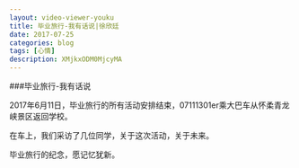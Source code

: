 ```yaml
---
layout: video-viewer-youku
title: 毕业旅行-我有话说|徐欣廷
date: 2017-07-25
categories: blog
tags: [心情]
description: XMjkxODM0MjcyMA
---
```


<p3>###毕业旅行-我有话说</p3>

2017年6月11日，毕业旅行的所有活动安排结束，07111301er乘大巴车从怀柔青龙峡景区返回学校。

在车上，我们采访了几位同学，关于这次活动，关于未来。

毕业旅行的纪念，愿记忆犹新。